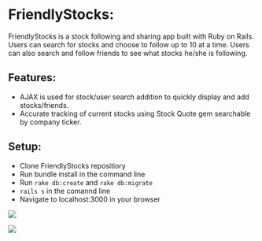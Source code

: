 # FriendlyStocks:

FriendlyStocks is a stock following and sharing app built with Ruby on Rails.  Users can search for stocks and choose to follow up to 10 at a time.  Users can also search and follow friends to see what stocks he/she is following.

## Features:

- AJAX is used for stock/user search addition to quickly display and add stocks/friends.
- Accurate tracking of current stocks using Stock Quote gem searchable by company ticker.

## Setup:

- Clone FriendlyStocks repositiory
- Run bundle install in the command line
- Run ```rake db:create``` and ```rake db:migrate```
- ```rails s``` in the comannd line
- Navigate to localhost:3000 in your browser

![](http://i392.photobucket.com/albums/pp9/gmb89/Screen%20Shot%202016-06-23%20at%201.50.03%20AM_zps3eamfdrd.png)




![](http://i392.photobucket.com/albums/pp9/gmb89/Screen%20Shot%202016-06-23%20at%202.09.39%20AM_zpsatxiepqj.png)

